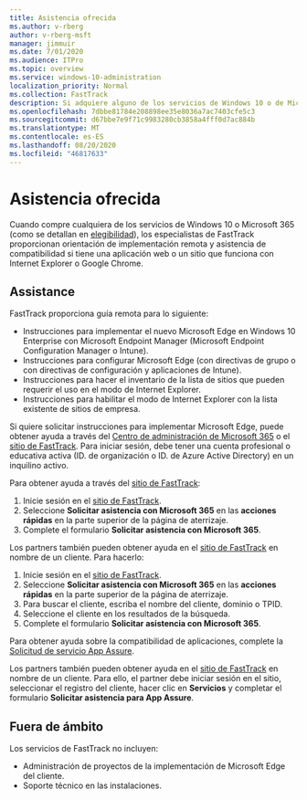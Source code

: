 ```yaml
---
title: Asistencia ofrecida
ms.author: v-rberg
author: v-rberg-msft
manager: jimmuir
ms.date: 7/01/2020
ms.audience: ITPro
ms.topic: overview
ms.service: windows-10-administration
localization_priority: Normal
ms.collection: FastTrack
description: Si adquiere alguno de los servicios de Windows 10 o de Microsoft 365 (tal y como se detalla en Servicios y planes elegibles), los especialistas de FastTrack le proporcionarán de forma remota instrucciones de implementación y asistencia sobre la compatibilidad si tiene una aplicación o un sitio web que funcione con Internet Explorer o Google Chrome.
ms.openlocfilehash: 7dbbe81784e208898ee35e8036a7ac7403cfe5c3
ms.sourcegitcommit: d67bbe7e9f71c9983280cb3858a4fff0d7ac884b
ms.translationtype: MT
ms.contentlocale: es-ES
ms.lasthandoff: 08/20/2020
ms.locfileid: "46817633"
---
```

# <a name="assistance-offered"></a>Asistencia ofrecida

Cuando compre cualquiera de los servicios de Windows 10 o Microsoft 365 (como se detallan en [elegibilidad](eligibility.md)), los especialistas de FastTrack proporcionan orientación de implementación remota y asistencia de compatibilidad si tiene una aplicación web o un sitio que funciona con Internet Explorer o Google Chrome. 

## <a name="assistance"></a>Assistance

FastTrack proporciona guía remota para lo siguiente:
- Instrucciones para implementar el nuevo Microsoft Edge en Windows 10 Enterprise con Microsoft Endpoint Manager (Microsoft Endpoint Configuration Manager o Intune).
- Instrucciones para configurar Microsoft Edge (con directivas de grupo o con directivas de configuración y aplicaciones de Intune).
- Instrucciones para hacer el inventario de la lista de sitios que pueden requerir el uso en el modo de Internet Explorer.
- Instrucciones para habilitar el modo de Internet Explorer con la lista existente de sitios de empresa.

Si quiere solicitar instrucciones para implementar Microsoft Edge, puede obtener ayuda a través del [Centro de administración de Microsoft 365](https://go.microsoft.com/fwlink/?linkid=2032704) o el [sitio de FastTrack](https://go.microsoft.com/fwlink/?linkid=780698). Para iniciar sesión, debe tener una cuenta profesional o educativa activa (ID. de organización o ID. de Azure Active Directory) en un inquilino activo. 

Para obtener ayuda a través del [sitio de FastTrack](https://go.microsoft.com/fwlink/?linkid=780698): 
1.    Inicie sesión en el [sitio de FastTrack](https://go.microsoft.com/fwlink/?linkid=780698). 
2.    Seleccione **Solicitar asistencia con Microsoft 365** en las **acciones rápidas** en la parte superior de la página de aterrizaje.
3.    Complete el formulario **Solicitar asistencia con Microsoft 365**.
  
Los partners también pueden obtener ayuda en el [sitio de FastTrack](https://go.microsoft.com/fwlink/?linkid=780698) en nombre de un cliente. Para hacerlo:
1.    Inicie sesión en el [sitio de FastTrack](https://go.microsoft.com/fwlink/?linkid=780698). 
2.    Seleccione **Solicitar asistencia con Microsoft 365** en las **acciones rápidas** en la parte superior de la página de aterrizaje.
3.    Para buscar el cliente, escriba el nombre del cliente, dominio o TPID.
4.    Seleccione el cliente en los resultados de la búsqueda.
5.    Complete el formulario **Solicitar asistencia con Microsoft 365**.
 
Para obtener ayuda sobre la compatibilidad de aplicaciones, complete la [Solicitud de servicio App Assure](https://go.microsoft.com/fwlink/?linkid=2022721).

Los partners también pueden obtener ayuda en el [sitio de FastTrack](https://go.microsoft.com/fwlink/?linkid=780698) en nombre de un cliente. Para ello, el partner debe iniciar sesión en el sitio, seleccionar el registro del cliente, hacer clic en **Servicios** y completar el formulario **Solicitar asistencia para App Assure**.

## <a name="out-of-scope"></a>Fuera de ámbito

Los servicios de FastTrack no incluyen:
- Administración de proyectos de la implementación de Microsoft Edge del cliente.
- Soporte técnico en las instalaciones.

